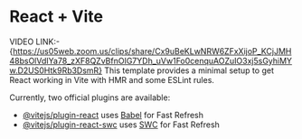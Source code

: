 # React + Vite
VIDEO LINK:-{https://us05web.zoom.us/clips/share/Cx9uBeKLwNRW6ZFxXijoP_KCjJMH48bsOlVdIYa78_zXF8QZvBfnOIG7YDh_uVw1Fo0cenquAOZuIO3xj5sGyhiMYw.D2US0Htk9Rb3DsmR}
This template provides a minimal setup to get React working in Vite with HMR and some ESLint rules.

Currently, two official plugins are available:

- [@vitejs/plugin-react](https://github.com/vitejs/vite-plugin-react/blob/main/packages/plugin-react/README.md) uses [Babel](https://babeljs.io/) for Fast Refresh
- [@vitejs/plugin-react-swc](https://github.com/vitejs/vite-plugin-react-swc) uses [SWC](https://swc.rs/) for Fast Refresh

